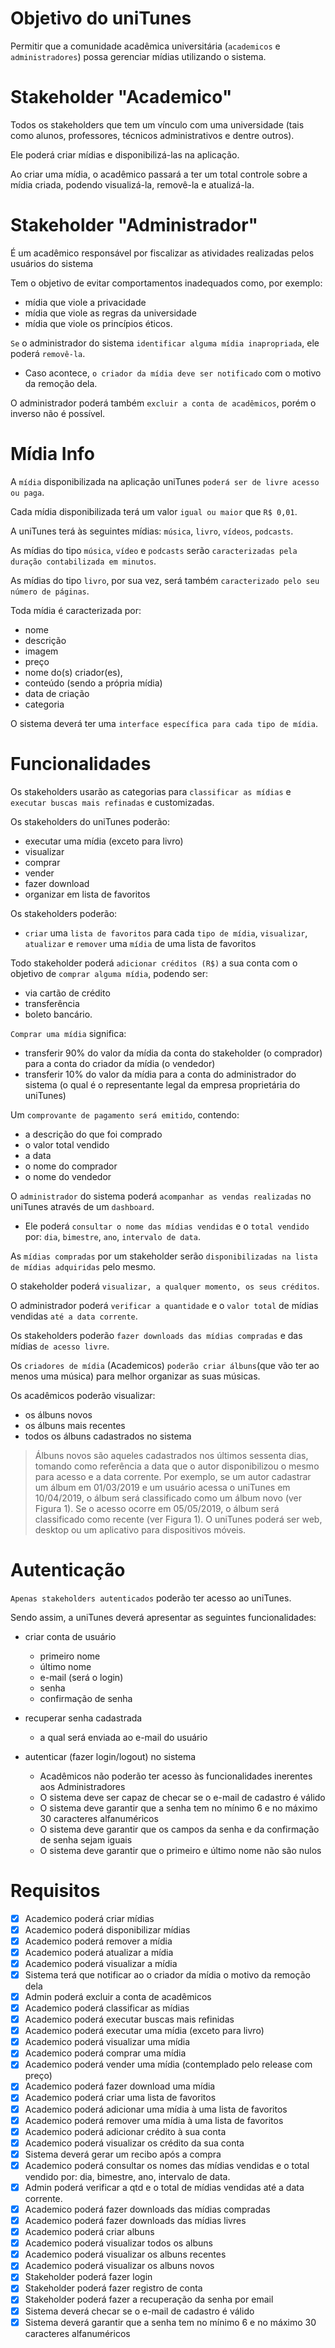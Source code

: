 
# Objetivo do uniTunes
Permitir que a comunidade acadêmica universitária (`academicos` e `administradores`) possa gerenciar mídias utilizando o sistema. 

# Stakeholder "Academico" 
Todos os stakeholders que tem um vínculo com uma universidade (tais como alunos, professores, técnicos administrativos e dentre outros). 

Ele poderá criar mídias e disponibilizá-las na aplicação. 

Ao criar uma mídia, o acadêmico passará a ter um total controle sobre a mídia criada, podendo visualizá-la, removê-la e atualizá-la. 

# Stakeholder "Administrador"
É um acadêmico responsável por fiscalizar as atividades realizadas pelos usuários do sistema

Tem o objetivo de evitar comportamentos inadequados como, por exemplo:
  - mídia que viole a privacidade
  - mídia que viole as regras da universidade
  - mídia que viole os princípios éticos. 

`Se` o administrador do sistema `identificar alguma mídia inapropriada`, ele poderá `removê-la`.
  - Caso acontece, `o criador da mídia deve ser notificado` com o motivo da remoção dela. 

O administrador poderá também `excluir a conta de acadêmicos`, porém o inverso não é possível.

# Mídia Info
A `mídia` disponibilizada na aplicação uniTunes `poderá ser de livre acesso ou paga`. 

Cada mídia disponibilizada terá um valor `igual ou maior` que `R$ 0,01`. 

A uniTunes terá às seguintes mídias: `música`, `livro`, `vídeos`, `podcasts`.

As mídias do tipo `música`, `vídeo` e `podcasts` serão `caracterizadas pela duração contabilizada em minutos`.

As mídias do tipo `livro`, por sua vez, será também `caracterizado pelo seu número de páginas`.

Toda mídia é caracterizada por:
- nome
- descrição
- imagem
- preço
- nome do(s) criador(es),
- conteúdo (sendo a própria mídia)
- data de criação
- categoria

O sistema deverá ter uma `interface específica para cada tipo de mídia`.

# Funcionalidades
Os stakeholders usarão as categorias para `classificar as mídias` e `executar buscas mais refinadas` e customizadas.

Os stakeholders do uniTunes poderão:
- executar uma mídia (exceto para livro)
- visualizar
- comprar
- vender
- fazer download
- organizar em lista de favoritos

Os stakeholders poderão:
- `criar` uma `lista de favoritos` para cada `tipo de mídia`, `visualizar`, `atualizar` e `remover` uma `mídia` de uma lista de favoritos

Todo stakeholder poderá `adicionar créditos (R$)` a sua conta com o objetivo de `comprar alguma mídia`, podendo ser:
- via cartão de crédito
- transferência
- boleto bancário.

`Comprar uma mídia` significa:
- transferir 90% do valor da mídia da conta do stakeholder (o comprador) para a conta do criador da mídia (o vendedor)
- transferir 10% do valor da mídia para a conta do administrador do sistema (o qual é o representante legal da empresa proprietária do uniTunes)

Um `comprovante de pagamento será emitido`, contendo:
- a descrição do que foi comprado
- o valor total vendido
- a data
- o nome do comprador
- o nome do vendedor

O `administrador` do sistema poderá `acompanhar as vendas realizadas` no uniTunes através de um `dashboard`.
- Ele poderá `consultar o nome das mídias vendidas` e o `total vendido` por: `dia`, `bimestre`, `ano`, `intervalo de data`.

As `mídias compradas` por um stakeholder serão `disponibilizadas na lista de mídias adquiridas` pelo mesmo.

O stakeholder poderá `visualizar, a qualquer momento, os seus créditos`.

O administrador poderá `verificar a quantidade` e o `valor total` de mídias vendidas `até a data corrente`.

Os stakeholders poderão `fazer downloads das mídias compradas` e das mídias `de acesso livre`.

Os `criadores de mídia` (Academicos) `poderão criar álbuns`(que vão ter ao menos uma música) para melhor organizar as suas músicas.

Os acadêmicos poderão visualizar:
- os álbuns novos
- os álbuns mais recentes
- todos os álbuns cadastrados no sistema

> Álbuns novos são aqueles cadastrados nos últimos sessenta dias, tomando como referência a data que o
autor disponibilizou o mesmo para acesso e a data corrente. Por exemplo, se um autor cadastrar um álbum
em 01/03/2019 e um usuário acessa o uniTunes em 10/04/2019, o álbum será classificado como um álbum
novo (ver Figura 1). Se o acesso ocorre em 05/05/2019, o álbum será classificado como recente (ver Figura
1). O uniTunes poderá ser web, desktop ou um aplicativo para dispositivos móveis.

# Autenticação

`Apenas stakeholders autenticados` poderão ter acesso ao uniTunes.

Sendo assim, a uniTunes deverá apresentar as seguintes funcionalidades:
- criar conta de usuário
    - primeiro nome
    - último nome
    - e-mail (será o login)
    - senha
    - confirmação de senha

- recuperar senha cadastrada
  - a qual será enviada ao e-mail do usuário

- autenticar (fazer login/logout) no sistema
  - Acadêmicos não poderão ter acesso às funcionalidades inerentes aos Administradores
  - O sistema deve ser capaz de checar se o e-mail de cadastro é válido
  - O sistema deve garantir que a senha tem no mínimo 6 e no máximo 30 caracteres alfanuméricos
  - O sistema deve garantir que os campos da senha e da confirmação de senha sejam
iguais
  - O sistema deve garantir que o primeiro e último nome não são nulos

# Requisitos
- [x] Academico   poderá criar mídias
- [x] Academico   poderá disponibilizar mídias
- [x] Academico   poderá remover a mídia
- [x] Academico   poderá atualizar a mídia
- [x] Academico   poderá visualizar a mídia
- [x] Sistema     terá que notificar ao o criador da mídia o motivo da remoção dela
- [x] Admin       poderá excluir a conta de acadêmicos
- [x] Academico   poderá classificar as mídias
- [x] Academico   poderá executar buscas mais refinidas
- [x] Academico   poderá executar uma mídia (exceto para livro)
- [x] Academico   poderá visualizar uma mídia
- [x] Academico   poderá comprar uma mídia
- [x] Academico   poderá vender uma mídia (contemplado pelo release com preço)
- [x] Academico   poderá fazer download uma mídia
- [x] Academico   poderá criar uma lista de favoritos
- [x] Academico   poderá adicionar uma mídia à uma lista de favoritos
- [x] Academico   poderá remover uma mídia à uma lista de favoritos
- [x] Academico   poderá adicionar crédito à sua conta
- [x] Academico   poderá visualizar os crédito da sua conta
- [x] Sistema     deverá gerar um recibo após a compra
- [x] Academico   poderá consultar os nomes das mídias vendidas e o total vendido por: dia, bimestre, ano, intervalo de data.
- [x] Admin       poderá verificar a qtd e o total de mídias vendidas até a data corrente.
- [x] Academico   poderá fazer downloads das mídias compradas
- [x] Academico   poderá fazer downloads das mídias livres
- [x] Academico   poderá criar albuns
- [x] Academico   poderá visualizar todos os albuns
- [x] Academico   poderá visualizar os albuns recentes
- [x] Academico   poderá visualizar os albuns novos
- [x] Stakeholder poderá fazer login
- [x] Stakeholder poderá fazer registro de conta
- [x] Stakeholder poderá fazer a recuperação da senha por email
- [x] Sistema     deverá checar se o e-mail de cadastro é válido
- [x] Sistema     deverá garantir que a senha tem no mínimo 6 e no máximo 30 caracteres alfanuméricos
